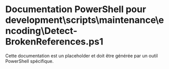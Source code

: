 # Documentation PowerShell pour development\scripts\maintenance\encoding\Detect-BrokenReferences.ps1

Cette documentation est un placeholder et doit être générée par un outil PowerShell spécifique.
